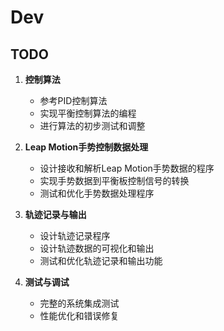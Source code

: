 # Dev
## TODO

1. **控制算法**
   - 参考PID控制算法
   - 实现平衡控制算法的编程
   - 进行算法的初步测试和调整

2. **Leap Motion手势控制数据处理**
   - 设计接收和解析Leap Motion手势数据的程序
   - 实现手势数据到平衡板控制信号的转换
   - 测试和优化手势数据处理程序

3. **轨迹记录与输出**
   - 设计轨迹记录程序
   - 设计轨迹数据的可视化和输出
   - 测试和优化轨迹记录和输出功能

4. **测试与调试**
   - 完整的系统集成测试
   - 性能优化和错误修复

   
